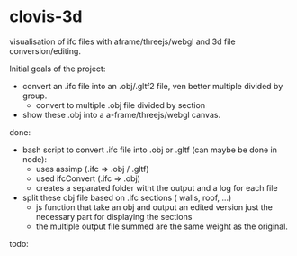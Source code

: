 # clovis-3d
visualisation of ifc files with aframe/threejs/webgl and 3d file conversion/editing.

Initial goals of the project:
 - convert an .ifc file into an .obj/.gltf2 file, ven better multiple divided by group.
    - convert to multiple .obj file divided by section
 - show these .obj into a a-frame/threejs/webgl canvas.

done:
- bash script to convert .ifc file into .obj or .gltf (can maybe be done in node):
    - uses assimp (.ifc => .obj / .gltf)
    - used ifcConvert (.ifc => .obj)
    - creates a separated folder witht the output and a log for each file
- split these obj file based on .ifc sections ( walls, roof, ...)
    - js function that take an obj and output an edited version just the necessary part for displaying the sections
    - the multiple output file summed are the same weight as the original.

todo:


